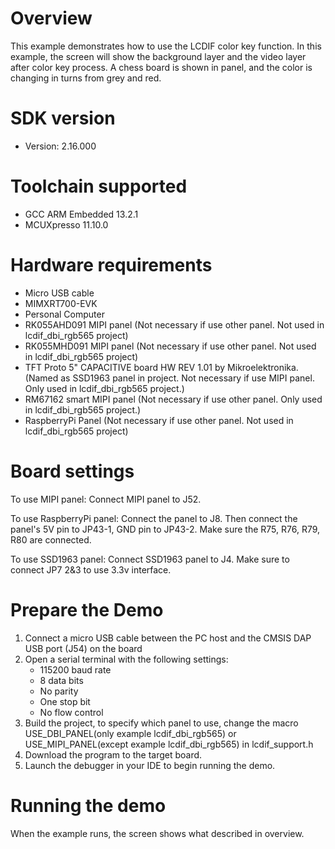 Overview
========
This example demonstrates how to use the LCDIF color key function. In this example,
the screen will show the background layer and the video layer after color key process.
A chess board is shown in panel, and the color is changing in turns from grey and red.

SDK version
===========
- Version: 2.16.000

Toolchain supported
===================
- GCC ARM Embedded  13.2.1
- MCUXpresso  11.10.0

Hardware requirements
=====================
- Micro USB cable
- MIMXRT700-EVK
- Personal Computer
- RK055AHD091 MIPI panel (Not necessary if use other panel. Not used in lcdif_dbi_rgb565 project)
- RK055MHD091 MIPI panel (Not necessary if use other panel. Not used in lcdif_dbi_rgb565 project)
- TFT Proto 5" CAPACITIVE board HW REV 1.01 by Mikroelektronika. (Named as SSD1963 panel in project. Not necessary if use MIPI panel. Only used in lcdif_dbi_rgb565 project.)
- RM67162 smart MIPI panel (Not necessary if use other panel. Only used in lcdif_dbi_rgb565 project.)
- RaspberryPi Panel (Not necessary if use other panel. Not used in lcdif_dbi_rgb565 project)

Board settings
==============
To use MIPI panel:
Connect MIPI panel to J52.

To use RaspberryPi panel:
Connect the panel to J8. Then connect the panel's 5V pin to JP43-1, GND pin to JP43-2.
Make sure the R75, R76, R79, R80 are connected.

To use SSD1963 panel:
Connect SSD1963 panel to J4. Make sure to connect JP7 2&3 to use 3.3v interface.

Prepare the Demo
================
1.  Connect a micro USB cable between the PC host and the CMSIS DAP USB port (J54) on the board
2.  Open a serial terminal with the following settings:
    - 115200 baud rate
    - 8 data bits
    - No parity
    - One stop bit
    - No flow control
3.  Build the project, to specify which panel to use, change the macro USE_DBI_PANEL(only example lcdif_dbi_rgb565)
    or USE_MIPI_PANEL(except example lcdif_dbi_rgb565) in lcdif_support.h
4.  Download the program to the target board.
5.  Launch the debugger in your IDE to begin running the demo.

Running the demo
================
When the example runs, the screen shows what described in overview.
